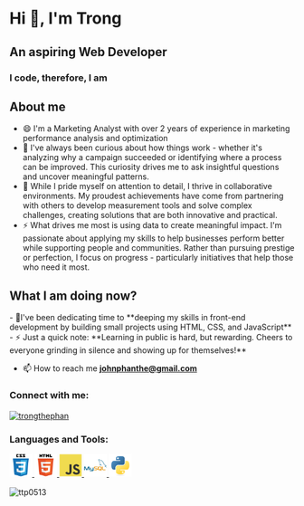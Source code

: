 <h1 align="left"> Hi 👋, I'm Trong </h1>
<h2 align="left"> An aspiring Web Developer </h2>
<h3 align="left"> I code, therefore, I am </h3>

<h2> About me </h2>
<ul>
<li>😄 I'm a Marketing Analyst with over 2 years of experience in marketing performance analysis and optimization </li> 
<li> 💬 I've always been curious about how things work - whether it's analyzing why a campaign succeeded or identifying where a process can be improved. This curiosity drives me to ask insightful questions and uncover meaningful patterns. </li> 
<li>🤔 While I pride myself on attention to detail, I thrive in collaborative environments. My proudest achievements have come from partnering with others to develop measurement tools and solve complex challenges, creating solutions that are both innovative and practical. </li> 
<li>⚡ What drives me most is using data to create meaningful impact. I'm passionate about applying my skills to help businesses perform better while supporting people and communities. Rather than pursuing prestige or perfection, I focus on progress - particularly initiatives that help those who need it most. </li> 
</ul>

<h2> What I am doing now? </h2>
- 🌱I've been dedicating time to **deeping my skills in front-end development by building small projects using HTML, CSS, and JavaScript**
- ⚡ Just a quick note: **Learning in public is hard, but rewarding. Cheers to everyone grinding in silence and showing up for themselves!**

- 📫 How to reach me **johnphanthe@gmail.com**
<h3 align="left">Connect with me:</h3>
<p align="left">
<a href="https://linkedin.com/in/trongthephan" target="blank"><img align="center" src="https://raw.githubusercontent.com/rahuldkjain/github-profile-readme-generator/master/src/images/icons/Social/linked-in-alt.svg" alt="trongthephan" height="30" width="40" /></a>
</p>

<h3 align="left">Languages and Tools:</h3>
<p align="left"> <a href="https://www.w3schools.com/css/" target="_blank" rel="noreferrer"> <img src="https://raw.githubusercontent.com/devicons/devicon/master/icons/css3/css3-original-wordmark.svg" alt="css3" width="40" height="40"/> </a> <a href="https://www.w3.org/html/" target="_blank" rel="noreferrer"> <img src="https://raw.githubusercontent.com/devicons/devicon/master/icons/html5/html5-original-wordmark.svg" alt="html5" width="40" height="40"/> </a> <a href="https://developer.mozilla.org/en-US/docs/Web/JavaScript" target="_blank" rel="noreferrer"> <img src="https://raw.githubusercontent.com/devicons/devicon/master/icons/javascript/javascript-original.svg" alt="javascript" width="40" height="40"/> </a> <a href="https://www.mysql.com/" target="_blank" rel="noreferrer"> <img src="https://raw.githubusercontent.com/devicons/devicon/master/icons/mysql/mysql-original-wordmark.svg" alt="mysql" width="40" height="40"/> </a> <a href="https://www.python.org" target="_blank" rel="noreferrer"> <img src="https://raw.githubusercontent.com/devicons/devicon/master/icons/python/python-original.svg" alt="python" width="40" height="40"/> </a> </p>

<p><img align="center" src="https://github-readme-stats.vercel.app/api/top-langs?username=ttp0513&show_icons=true&locale=en&layout=compact" alt="ttp0513" /></p>
